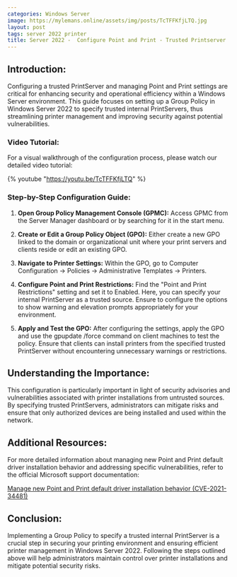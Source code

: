 ```yaml
---
categories: Windows Server
image: https://mylemans.online/assets/img/posts/TcTFFKfjLTQ.jpg
layout: post
tags: server 2022 printer
title: Server 2022 -  Configure Point and Print - Trusted Printserver
---
```


## Introduction:

Configuring a trusted PrintServer and managing Point and Print settings are critical for enhancing security and operational efficiency within a Windows Server environment. This guide focuses on setting up a Group Policy in Windows Server 2022 to specify trusted internal PrintServers, thus streamlining printer management and improving security against potential vulnerabilities.


### Video Tutorial:

For a visual walkthrough of the configuration process, please watch our detailed video tutorial:

{% youtube "https://youtu.be/TcTFFKfjLTQ" %}


### Step-by-Step Configuration Guide:

1) **Open Group Policy Management Console (GPMC):** Access GPMC from the Server Manager dashboard or by searching for it in the start menu.

2) **Create or Edit a Group Policy Object (GPO):** Either create a new GPO linked to the domain or organizational unit where your print servers and clients reside or edit an existing GPO.

3) **Navigate to Printer Settings:** Within the GPO, go to Computer Configuration -> Policies -> Administrative Templates -> Printers.

4) **Configure Point and Print Restrictions:** Find the "Point and Print Restrictions" setting and set it to Enabled. Here, you can specify your internal PrintServer as a trusted source. Ensure to configure the options to show warning and elevation prompts appropriately for your environment.

5) **Apply and Test the GPO:** After configuring the settings, apply the GPO and use the gpupdate /force command on client machines to test the policy. Ensure that clients can install printers from the specified trusted PrintServer without encountering unnecessary warnings or restrictions.

## Understanding the Importance:

This configuration is particularly important in light of security advisories and vulnerabilities associated with printer installations from untrusted sources. By specifying trusted PrintServers, administrators can mitigate risks and ensure that only authorized devices are being installed and used within the network.

## Additional Resources:

For more detailed information about managing new Point and Print default driver installation behavior and addressing specific vulnerabilities, refer to the official Microsoft support documentation:

[Manage new Point and Print default driver installation behavior (CVE-2021-34481)](https://support.microsoft.com/en-gb/topic/kb5005652-manage-new-point-and-print-default-driver-installation-behavior-cve-2021-34481-873642bf-2634-49c5-a23b-6d8e9a302872)

## Conclusion:

Implementing a Group Policy to specify a trusted internal PrintServer is a crucial step in securing your printing environment and ensuring efficient printer management in Windows Server 2022. Following the steps outlined above will help administrators maintain control over printer installations and mitigate potential security risks.